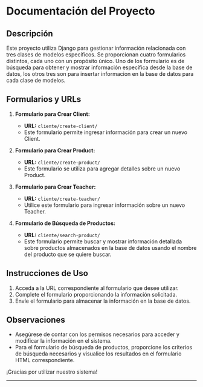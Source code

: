 # Documentación del Proyecto

## Descripción

Este proyecto utiliza Django para gestionar información relacionada con tres clases de modelos específicos. Se proporcionan cuatro formularios distintos, cada uno con un propósito único. Uno de los formulario es de búsqueda para obtener y mostrar información específica desde la base de datos, los otros tres son para insertar informacion en la base de datos para cada clase de modelos.

## Formularios y URLs

1. **Formulario para Crear Client:**
   - **URL:** `cliente/create-client/`
   - Este formulario permite ingresar información para crear un nuevo Client.

2. **Formulario para Crear Product:**
   - **URL:** `cliente/create-product/`
   - Este formulario se utiliza para agregar detalles sobre un nuevo Product.

3. **Formulario para Crear Teacher:**
   - **URL:** `cliente/create-teacher/`
   - Utilice este formulario para ingresar información sobre un nuevo Teacher.

4. **Formulario de Búsqueda de Productos:**
   - **URL:** `cliente/search-product/`
   - Este formulario permite buscar y mostrar información detallada sobre productos almacenados en la base de datos usando el nombre del producto que se quiere buscar.

## Instrucciones de Uso

1. Acceda a la URL correspondiente al formulario que desee utilizar.
2. Complete el formulario proporcionando la información solicitada.
3. Envíe el formulario para almacenar la información en la base de datos.

## Observaciones

- Asegúrese de contar con los permisos necesarios para acceder y modificar la información en el sistema.
- Para el formulario de búsqueda de productos, proporcione los criterios de búsqueda necesarios y visualice los resultados en el formulario HTML correspondiente.

¡Gracias por utilizar nuestro sistema!

---

